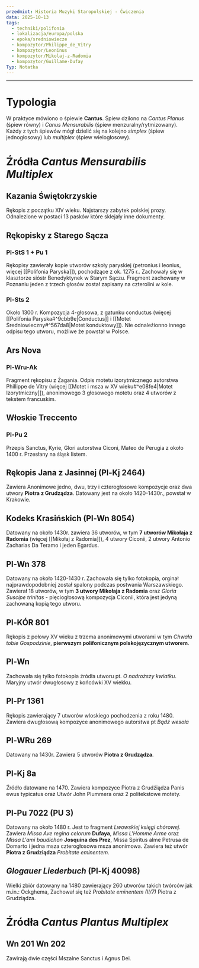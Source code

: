 ```yaml
---
przedmiot: Historia Muzyki Staropolskiej - Ćwiczenia
data: 2025-10-13
tags:
  - techniki/polifonia
  - lokalizacja/europa/polska
  - epoka/sredniowiecze
  - kompozytor/Philippe_de_Vitry
  - kompozytor/Leoninus
  - kompozytor/Mikolaj-z-Radomia
  - kompozytor/Guillame-Dufay
Typ: Notatka
---
```

---
# Typologia 
W praktyce mówiono o śpiewie **Cantus**.
Śpiew dzilono na *Cantus Planus* (śpiew równy) i *Canus Mensurabilis* (śpiew menzuralny/rytmizowany). 
Każdy z tych śpiewów mógł dzielić się na kolejno *simplex* (śpiew jednogłosowy) lub *multiplex* (śpiew wielogłosowy).

# Źródła *Cantus Mensurabilis Multiplex*
## Kazania Świętokrzyskie 

Rękopis z początku XIV wieku. Najstarszy zabytek polskiej prozy. Odnalezione w postaci 13 pasków które sklejały inne dokumenty. 
## Rękopisky z Starego Sącza 
### Pl-StS 1 + Pu 1
Rękopisy zawierały kopie utworów szkoły paryskiej (petronius i leonius, więcej [[Polifonia Paryska]]), pochodzące z ok. 1275 r.. Zachowały się w klasztorze sióstr Benedyktynek w Starym Sączu. 
Fragment zachowany w Poznaniu jeden z trzech głosów został zapisany na czterolini w kole.
### Pl-Sts 2
Około 1300 r. Kompozycja 4-głosowa, z gatunku conductus (więcej [[Polifonia Paryska#^9cbb9e|Conductus]] i [[Motet Średniowieczny#^567da8|Motet konduktowy]]). Nie odnaleźionno innego odpisu tego utworu, możliwe że powstał w Polsce.

## Ars Nova
### Pl-Wru-Ak 
Fragment rękopisu z Żagania. Odpis motetu izorytmicznego autorstwa Phillippe de Vitry (więcej [[Motet i msza w XV wieku#^e08fe4|Motet Izorytmiczny]]), anonimowego 3 głosowego motetu oraz 4 utworów z tekstem francuskim.

## Włoskie Treccento
### Pl-Pu 2
Przepis Sanctus, Kyrie, Glori autorstwa Ciconi, Mateo de Perugia z około 1400 r. Przesłany na śląsk listem.

## Rękopis Jana z Jasinnej (Pl-Kj 2464)
Zawiera Anonimowe jedno, dwu, trzy i czterogłosowe kompozycje oraz dwa utwory **Piotra z Grudządza**. 
Datowany jest na około 1420-1430r., powstał w Krakowie.  

## Kodeks Krasińskich (Pl-Wn 8054)
Datowany na około 1430r. zawiera 36 utworów, w tym **7 utworów Mikołaja z Radomia** (więcej [[Mikołaj z Radomia]]), 4 utwory Ciconii, 2 utwory Antonio Zacharias Da Teramo i jeden Egardus. 

## Pl-Wn 378 
Datowany na około 1420-1430 r. Zachowała się tylko fotokopia, orginał najprawdopodobniej został spalony podczas postwania Warszawskiego. Zawierał 18 utworów, w tym **3 utwory Mikołaja z Radomia** oraz *Gloria Suscipe trinitas* - pięciogłosową kompozycja Ciconii, która jest jedyną zachowaną kopią tego utworu. 
## Pl-KÓR 801 
Rękopis z połowy XV wieku z trzema anonimowymi utworami w tym *Chwała tobie Gospodzinie*, **pierwszym polifonicznym polskojęzycznym utworem**. 
## Pl-Wn 
Zachowała się tylko fotokopia źródła utworu pt. *O nadroższy kwiatku*. Maryjny utwór dwugłosowy z końcówki XV wiekku.
## Pl-Pr 1361 
Rękopis zawierający 7 utworów wloskiego pochodzenia z roku 1480. Zawiera dwugłosową kompozyce anonimowego autorstwa pt *Bądź wesoła*

## Pl-WRu 269
Datowany na 1430r. Zawiera 5 utworów **Piotra z Grudządza**.
## Pl-Kj 8a
Źródło datowane na 1470. Zawiera kompozyce Piotra z Grudźiądza Panis ewus typicatus oraz Utwór John Plummera oraz 2 politekstowe motety.
## Pl-Pu 7022 (PU 3)
Datowany na około 1480 r. Jest to fragment *Lwowskiej księgi chórowej*. Zawiera *Missa Ave regina celorum* **Dufaya**, *Missa L'Homme Arme* oraz *Missa L'ami baudichon* **Josquina des Prez**, Missa Spiritus alme Petrusa de Domarto i jedna msza czterogłosowa msza anonimowa. 
Zawiera też utwór **Piotra z Grudziądza** *Probitate eminentem*. 
## *Glogauer Liederbuch* (Pl-Kj 40098) 
Wielki zbiór datowany na 1480 zawierający 260 utworów takich twórców jak m.in.: Ockghema, 
Zachował się też *Probitate eminentem (II/7)* Piotra z Grudziądza.

# Źródła *Cantus Plantus Multiplex*
## Wn 201 Wn 202
Zawirają dwie części Mszalne Sanctus i Agnus Dei. 
